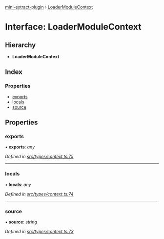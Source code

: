 [mini-extract-plugin](../README.md) › [LoaderModuleContext](loadermodulecontext.md)

# Interface: LoaderModuleContext

## Hierarchy

* **LoaderModuleContext**

## Index

### Properties

* [exports](loadermodulecontext.md#exports)
* [locals](loadermodulecontext.md#locals)
* [source](loadermodulecontext.md#source)

## Properties

###  exports

• **exports**: *any*

*Defined in [src/types/context.ts:75](https://github.com/JuroOravec/mini-extract-plugin/blob/ee56c59/src/types/context.ts#L75)*

___

###  locals

• **locals**: *any*

*Defined in [src/types/context.ts:74](https://github.com/JuroOravec/mini-extract-plugin/blob/ee56c59/src/types/context.ts#L74)*

___

###  source

• **source**: *string*

*Defined in [src/types/context.ts:73](https://github.com/JuroOravec/mini-extract-plugin/blob/ee56c59/src/types/context.ts#L73)*
